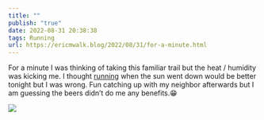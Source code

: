 ```yaml
---
title: ""
publish: "true"
date: 2022-08-31 20:38:38
tags: Running
url: https://ericmwalk.blog/2022/08/31/for-a-minute.html
---
```


For a minute I was thinking of taking this familiar trail but the heat / humidity was kicking me. I thought [running](http://www.strava.com/activities/7734104494) when the sun went down would be better tonight but I was wrong. Fun catching up with my neighbor afterwards but I am guessing the beers didn’t do me any benefits.😁

![](https://ericmwalk.blog/uploads/2022/8c464341fa.jpg)